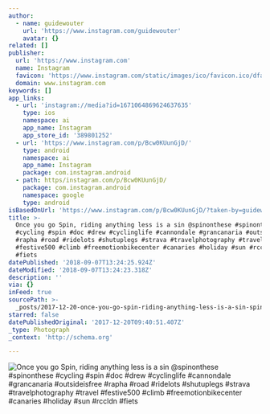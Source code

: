 ```yaml
---
author:
  - name: guidewouter
    url: 'https://www.instagram.com/guidewouter'
    avatar: {}
related: []
publisher:
  url: 'https://www.instagram.com'
  name: Instagram
  favicon: 'https://www.instagram.com/static/images/ico/favicon.ico/dfa85bb1fd63.ico'
  domain: www.instagram.com
keywords: []
app_links:
  - url: 'instagram://media?id=1671064869624637635'
    type: ios
    namespace: ai
    app_name: Instagram
    app_store_id: '389801252'
  - url: 'https://www.instagram.com/p/Bcw0KUunGjD/'
    type: android
    namespace: ai
    app_name: Instagram
    package: com.instagram.android
  - path: https/instagram.com/p/Bcw0KUunGjD/
    package: com.instagram.android
    namespace: google
    type: android
isBasedOnUrl: 'https://www.instagram.com/p/Bcw0KUunGjD/?taken-by=guidewouter'
title: >-
  Once you go Spin, riding anything less is a sin @spinonthese #spinonthese
  #cycling #spin #doc #drew #cyclinglife #cannondale #grancanaria #outsideisfree
  #rapha #road #ridelots #shutuplegs #strava #travelphotography #travel
  #festive500 #climb #freemotionbikecenter #canaries #holiday #sun #rccldn
  #fiets
datePublished: '2018-09-07T13:24:25.924Z'
dateModified: '2018-09-07T13:24:23.318Z'
description: ''
via: {}
inFeed: true
sourcePath: >-
  _posts/2017-12-20-once-you-go-spin-riding-anything-less-is-a-sin-spinonthese.md
starred: false
datePublishedOriginal: '2017-12-20T09:40:51.407Z'
_type: Photograph
_context: 'http://schema.org'

---
```

![Once you go Spin, riding anything less is a sin @spinonthese #spinonthese #cycling #spin #doc #drew #cyclinglife #cannondale #grancanaria #outsideisfree #rapha #road #ridelots #shutuplegs #strava #travelphotography #travel #festive500 #climb #freemotionbikecenter #canaries #holiday #sun #rccldn #fiets](https://scontent-iad3-1.cdninstagram.com/t51.2885-15/e35/25014215_320766918332120_5313207989232992256_n.jpg)